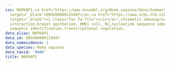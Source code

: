 ```yaml
---
csv: MAPKAP1,<a href="https://www.ensembl.org/Homo_sapiens/Gene/Summary?db=core;g=ENSG00000119487"
  target="_blank">ENSG00000119487</a>,<a href="https://www.ncbi.nlm.nih.gov/pubmed/22863008"
  target="_blank"><i class="fas fa-file"></i></a>",chromatin immunoprecipitation assay,direct
  interaction,breast epithelium, HME1 cell, R2,nucleotide sequence identification,nucleotide
  sequence identification,transcriptional regulation,
data_alias: MAPKAP1
data_id: ENSG00000119487
data_numevidence: 1
data_species: Homo sapiens
data_taxid: '9606'
title: MAPKAP1
---
```

